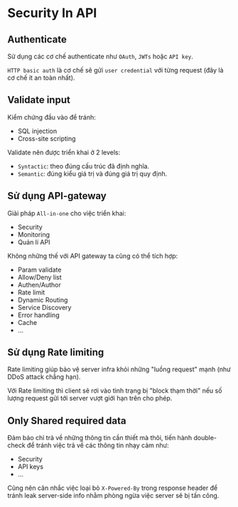 # Security In API

## Authenticate

Sử dụng các cơ chế authenticate như `OAuth`, `JWTs` hoặc `API key`.

`HTTP basic auth` là cơ chế sẽ gửi `user credential` với từng request (đây là cơ chế ít an toàn nhất).

## Validate input

Kiểm chứng đầu vào để tránh:

- SQL injection
- Cross-site scripting

Validate nên được triển khai ở 2 levels:

- `Syntactic`: theo đúng cấu trúc đã định nghĩa.
- `Semantic`: đúng kiểu giá trị và đúng giá trị quy định.

## Sử dụng API-gateway

Giải pháp `All-in-one` cho việc triển khai:

- Security
- Monitoring
- Quản lí API

Không những thế với API gateway ta cũng có thể tích hợp:

- Param validate
- Allow/Deny list
- Authen/Author
- Rate limit
- Dynamic Routing
- Service Discovery
- Error handling
- Cache
- ...

## Sử dụng Rate limiting

Rate limiting giúp bảo vệ server infra khỏi những "luồng request" mạnh (như DDoS attack chẳng hạn).

Với Rate limiting thì client sẽ rơi vào tình trạng bị "block thạm thời" nếu số lượng request gửi tới server vượt giới hạn trên cho phép.

## Only Shared required data

Đảm bảo chỉ trả về những thông tin cần thiết mà thôi, tiến hành double-check để tránh việc trả về các thông tin nhạy cảm như:

- Security
- API keys
- ...

Cũng nên cân nhắc việc loại bỏ `X-Powered-By` trong response header để tránh leak server-side info nhằm phòng ngừa việc server sẽ bị tấn công.
